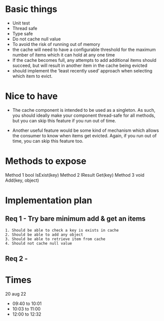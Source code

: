 # Basic things
- Unit test
- Thread safe
- Type safe
- Do not cache null value
- To avoid the risk of running out of memory
- the cache will need to have a configurable threshold for the maximum number of items which it can hold at any one time
- If the cache becomes full, any attempts to add additional items should succeed, but will result in another item in the cache being evicted
- should implement the ‘least recently used’ approach when selecting which item to evict.

# Nice to have
- The cache component is intended to be used as a singleton. As such, you should ideally make your component thread-safe for all methods, but you can skip this feature if you run out of time.

- Another useful feature would be some kind of mechanism which allows the consumer to know when items get evicted. Again, if you run out of time, you can skip this feature too.


# Methods to expose

Method 1 bool IsExist(key)
Method 2 IResult Get<IResult>(key)
Method 3 void Add(key, object)

# Implementation plan
## Req 1 - Try bare minimum add & get an items
    1. Should be able to check a key is exists in cache 
    2. Should be able to add any object
    3. Should be able to retrieve item from cache
    4. Should not cache null value
## Req 2 - 


# Times

20 aug 22
- 09:40 to 10:01
- 10:03 to 11:00
- 12:00 to 12:32


